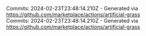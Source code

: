 Commits: 2024-02-23T23:48:14.210Z - Generated via https://github.com/marketplace/actions/artificial-grass
<br>
Commits: 2024-02-23T23:48:14.210Z - Generated via https://github.com/marketplace/actions/artificial-grass
<br>
